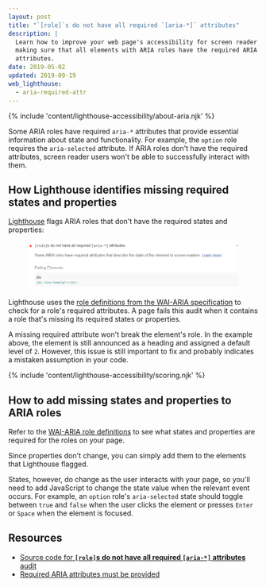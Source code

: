 ```yaml
---
layout: post
title: "`[role]`s do not have all required `[aria-*]` attributes"
description: |
  Learn how to improve your web page's accessibility for screen reader users by
  making sure that all elements with ARIA roles have the required ARIA
  attributes.
date: 2019-05-02
updated: 2019-09-19
web_lighthouse:
  - aria-required-attr
---
```


{% include 'content/lighthouse-accessibility/about-aria.njk' %}

Some ARIA roles have required `aria-*` attributes
that provide essential information about state and functionality.
For example, the `option` role requires the `aria-selected` attribute.
If ARIA roles don't have the required attributes,
screen reader users won't be able to successfully interact with them.

## How Lighthouse identifies missing required states and properties

<a href="https://developers.google.com/web/tools/lighthouse" rel="noopener">Lighthouse</a>
flags ARIA roles that don't have the required states and properties:

<figure class="w-figure">
  <img class="w-screenshot" src="aria-required-attr.png" alt="Lighthouse audit showing ARIA role missing required states and properties">
</figure>

Lighthouse uses the
<a href="https://www.w3.org/TR/wai-aria-1.1/#role_definitions" rel="noopener">role definitions from the WAI-ARIA specification</a>
to check for a role's required attributes.
A page fails this audit
when it contains a role that's missing its required states or properties.

A missing required attribute won't break the element's role.
In the example above,
the element is still announced as a heading and assigned a default level of `2`.
However, this issue is still important to fix and
probably indicates a mistaken assumption in your code.

{% include 'content/lighthouse-accessibility/scoring.njk' %}

## How to add missing states and properties to ARIA roles

Refer to the
<a href="https://www.w3.org/TR/wai-aria-1.1/#role_definitions" rel="noopener">WAI-ARIA role definitions</a>
to see what states and properties are required for the roles on your page.

Since properties don't change, you can simply add them to the elements
that Lighthouse flagged.

States, however, do change as the user interacts with your page,
so you'll need to add JavaScript to change the state value
when the relevant event occurs.
For example, an `option` role's `aria-selected` state should toggle
between `true` and `false` when the user clicks the element or
presses `Enter` or `Space` when the element is focused.

## Resources

- <a href="https://github.com/GoogleChrome/lighthouse/blob/master/lighthouse-core/audits/accessibility/aria-required-attr.js" rel="noopener">Source code for **`[role]`s do not have all required `[aria-*]` attributes** audit</a>
- <a href="https://dequeuniversity.com/rules/axe/3.3/aria-required-attr" rel="noopener">Required ARIA attributes must be provided</a>
